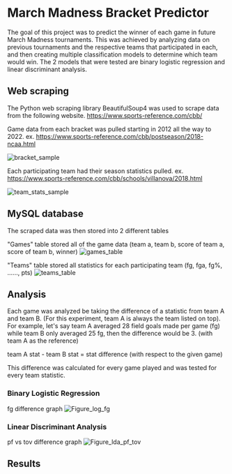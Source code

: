 

# March Madness Bracket Predictor

The goal of this project was to predict the winner of each game in future March Madness tournaments. This was achieved by analyzing data on previous tournaments and the respective teams that participated in each, and then creating multiple classification models to determine which team would win. The 2 models that were tested are binary logistic regression and linear discriminant analysis.

## Web scraping

The Python web scraping library BeautifulSoup4 was used to scrape data from the following website.
https://www.sports-reference.com/cbb/

Game data from each bracket was pulled starting in 2012 all the way to 2022.
ex. https://www.sports-reference.com/cbb/postseason/2018-ncaa.html

![bracket_sample](https://user-images.githubusercontent.com/48895748/184991835-4c35946e-f768-436a-a530-9a0c663341c8.png)



Each participating team had their season statistics pulled.
ex. https://www.sports-reference.com/cbb/schools/villanova/2018.html

![team_stats_sample](https://user-images.githubusercontent.com/48895748/184991912-0e7a89b6-6f04-4a37-b75a-e1a9765d04d6.png)




## MySQL database

The scraped data was then stored into 2 different tables


"Games" table stored all of the game data (team a, team b, score of team a, score of team b, winner)
![games_table](https://user-images.githubusercontent.com/48895748/184992000-f2c7255e-00a5-4291-87dd-c6bf7c8230b6.png)



"Teams" table stored all statistics for each participating team (fg, fga, fg%, ......, pts)
![teams_table](https://user-images.githubusercontent.com/48895748/184992017-50651b12-1b9e-4a83-bd21-c5b4d7ac1ad3.png)



## Analysis

Each game was analyzed be taking the difference of a statistic from team A and team B. (For this experiment, team A is always the team listed on top). For example, let's say team A averaged 28 field goals made per game (fg) while team B only averaged 25 fg, then the difference would be 3.
(with team A as the reference)

  team A stat - team B stat = stat difference (with respect to the given game)


This difference was calculated for every game played and was tested for every team statistic.

### Binary Logistic Regression

fg difference graph
![Figure_log_fg](https://user-images.githubusercontent.com/48895748/187861397-8d5052d7-b6bf-47be-899a-d1d51bc956ff.png)

### Linear Discriminant Analysis

pf vs tov difference graph
![Figure_lda_pf_tov](https://user-images.githubusercontent.com/48895748/187861639-548669c4-0a8e-4811-a25a-cd3b79599a5a.png)


## Results


